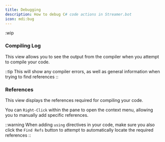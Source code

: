 ```yaml
---
title: Debugging
description: How to debug C# code actions in Streamer.bot
icon: mdi:bug
---
```


:wip

### Compiling Log

This view allows you to see the output from the compiler when you attempt to compile your code.

::tip
This will show any compiler errors, as well as general information when trying to find references
::

### References
This view displays the references required for compiling your code.

You can `Right-Click` within the pane to open the context menu, allowing you to manually add specific references.

::warning
When adding `using` directives in your code, make sure you also click the `Find Refs` button to attempt to automatically locate the required references
::